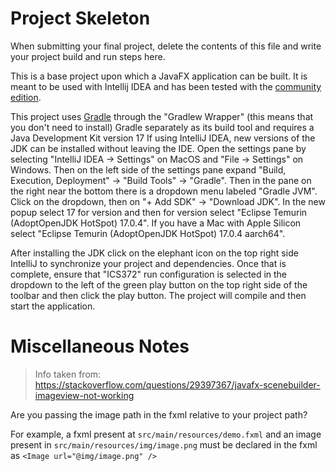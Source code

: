 # Project Skeleton

When submitting your final project, delete the contents of this file and write your project build and run steps here.

This is a base project upon which a JavaFX application can be built. It is meant to
be used with Intellij IDEA and has been tested with the [community edition](https://www.jetbrains.com/idea/download).

This project uses [Gradle](https://gradle.org) through the "Gradlew Wrapper" (this means that you don't need to
install) Gradle separately as its build tool and requires a Java
Development Kit version 17 If using IntelliJ IDEA, new versions of the JDK can be installed without leaving the IDE.
Open the settings pane by selecting "IntelliJ IDEA -> Settings" on MacOS and "File -> Settings" on Windows. Then
on the left side of the settings pane expand "Build, Execution, Deployment" -> "Build Tools" -> "Gradle". Then in
the pane on the right near the bottom there is a dropdown menu labeled "Gradle JVM". Click on the dropdown, then on
"+ Add SDK" -> "Download JDK". In the new popup select 17 for version and then for version select
"Eclipse Temurin (AdoptOpenJDK HotSpot) 17.0.4". If you have a Mac with Apple Silicon select
"Eclipse Temurin (AdoptOpenJDK HotSpot) 17.0.4 aarch64".

After installing the JDK click on the elephant icon on the top right side IntelliJ to synchronize your project and
dependencies. Once that is complete, ensure that "ICS372" run configuration is selected in the dropdown to the
left of the green play button on the top right side of the toolbar and then click the play button. The project will
compile and then start the application.

# Miscellaneous Notes

> Info taken from: https://stackoverflow.com/questions/29397367/javafx-scenebuilder-imageview-not-working

Are you passing the image path in the fxml relative to your project path?

For example, a fxml present at `src/main/resources/demo.fxml`
and an image present in `src/main/resources/img/image.png` must be declared in the fxml as `<Image url="@img/image.png" />`

